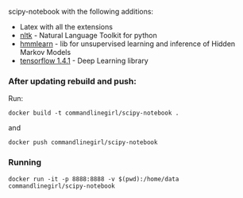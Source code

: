 scipy-notebook with the following additions:
- Latex with all the extensions
- [nltk](http://www.nltk.org/) - Natural Language Toolkit for python
- [hmmlearn](https://github.com/hmmlearn/hmmlearn) - lib for unsupervised learning and inference of Hidden Markov Models
- [tensorflow 1.4.1](https://github.com/tensorflow/tensorflow) - Deep Learning library

### After updating rebuild and push:

Run:

`docker build -t commandlinegirl/scipy-notebook .`

and

`docker push commandlinegirl/scipy-notebook`

### Running

`docker run -it -p 8888:8888 -v $(pwd):/home/data commandlinegirl/scipy-notebook`
